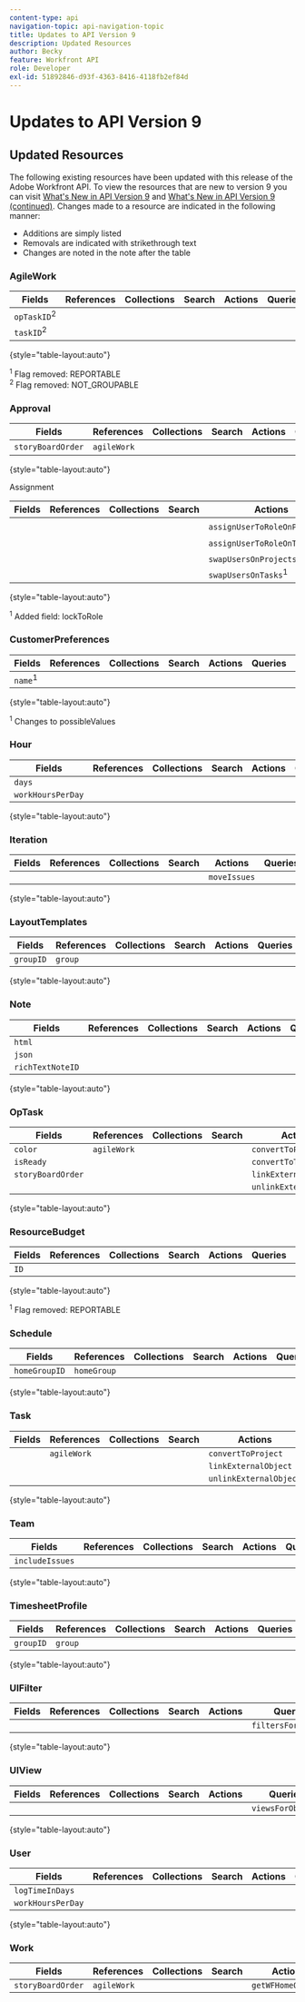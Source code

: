 ```yaml
---
content-type: api
navigation-topic: api-navigation-topic
title: Updates to API Version 9
description: Updated Resources
author: Becky
feature: Workfront API
role: Developer
exl-id: 51892846-d93f-4363-8416-4118fb2ef84d
---
```

# Updates to API Version 9

## Updated Resources

The following existing resources have been updated with this release of the Adobe Workfront API. To view the resources that are new to version 9 you can visit [What's New in API Version 9](../../wf-api/api/new-api-version-9.md) and [What's New in API Version 9 (continued)](../../wf-api/api/new-api-version-9-continue.md). Changes made to a resource are indicated in the following manner:

* Additions are simply listed
* Removals are indicated with strikethrough text
* Changes are noted in the note after the table

### AgileWork

| Fields |References |Collections |Search |Actions |Queries |Operations |
|---|---|---|---|---|---|---|
| `opTaskID`<sup>2</sup> |  |   |  |   |   |  |
| `taskID`<sup>2</sup>  |   |   |  |  |  |  |

{style="table-layout:auto"}

<sup>1</sup> Flag removed: REPORTABLE   
<sup>2</sup> Flag removed: NOT_GROUPABLE

### Approval

| Fields |References |Collections |Search |Actions |Queries |Operations |
|---|---|---|---|---|---|---|
| `storyBoardOrder`  | `agileWork`  |&nbsp; |&nbsp; |&nbsp; |&nbsp; |&nbsp; |

{style="table-layout:auto"}

Assignment

| Fields |References |Collections |Search |Actions |Queries |Operations |
|---|---|---|---|---|---|---|
| |   |  |  | `assignUserToRoleOnProjects`<sup>1</sup> |   |   |
|   |   |   |   | `assignUserToRoleOnTasks`<sup>1</sup>  |   |   |
|   |   |   |   | `swapUsersOnProjects`<sup>1</sup>  |   |   |
|   |   |   |   | `swapUsersOnTasks`<sup>1</sup>  |   |   |

{style="table-layout:auto"}

<sup>1</sup> Added field: lockToRole

### CustomerPreferences

| Fields |References |Collections |Search |Actions |Queries |Operations |
|---|---|---|---|---|---|---|
| `name`<sup>1</sup>  |&nbsp; |&nbsp; |&nbsp; |&nbsp; |&nbsp; |&nbsp; |

{style="table-layout:auto"}

<sup>1</sup> Changes to possibleValues

### Hour

| Fields |References |Collections |Search |Actions |Queries |Operations |
|---|---|---|---|---|---|---|
| `days`  |   |   |   |   |   |   |
| `workHoursPerDay`  |   |   |   |   |   |   |

{style="table-layout:auto"}

### Iteration

| Fields |References |Collections |Search |Actions |Queries |Operations |
|---|---|---|---|---|---|---|
|   |   |   |   | `moveIssues`  |   |   |

{style="table-layout:auto"}

### LayoutTemplates

| Fields |References |Collections |Search |Actions |Queries |Operations |
|---|---|---|---|---|---|---|
| `groupID`  | `group`  |   |   |   |   |   |

{style="table-layout:auto"}

### Note

| Fields |References |Collections |Search |Actions |Queries |Operations |
|---|---|---|---|---|---|---|
| `html`  |   |   |   |   |   |   |
| `json`  |   |   |   |   |   |   |
| `richTextNoteID`  |   |   |   |   |   |   |

{style="table-layout:auto"}

### OpTask

| Fields |References |Collections |Search |Actions |Queries |Operations |
|---|---|---|---|---|---|---|
| `color`  | `agileWork`  |   |   | `convertToProject`  |   |   |
| `isReady`  |   |   |   | `convertToTask`  |   |   |
| `storyBoardOrder`  |   |   |   | `linkExternalObject`  |   |   |
|   |   |   |   | `unlinkExternalObject`  |   |   |

{style="table-layout:auto"}

### ResourceBudget

| Fields |References |Collections |Search |Actions |Queries |Operations |
|---|---|---|---|---|---|---|
| `ID`  |   |   |   |   |   |   |

{style="table-layout:auto"}

<sup>1</sup> Flag removed: REPORTABLE

### Schedule

| Fields |References |Collections |Search |Actions |Queries |Operations |
|---|---|---|---|---|---|---|
| `homeGroupID`  | `homeGroup`  |   |   |   |   |   |

{style="table-layout:auto"}

### Task

| Fields |References |Collections |Search |Actions |Queries |Operations |
|---|---|---|---|---|---|---|
|   | `agileWork`  |   |   | `convertToProject`  |   |   |
|   |   |   |   | `linkExternalObject`  |   |   |
|   |   |   |   | `unlinkExternalObject`  |   |   |

{style="table-layout:auto"}

### Team

| Fields |References |Collections |Search |Actions |Queries |Operations |
|---|---|---|---|---|---|---|
| `includeIssues`  |   |   |   |   |   |   |

{style="table-layout:auto"}

### TimesheetProfile

| Fields |References |Collections |Search |Actions |Queries |Operations |
|---|---|---|---|---|---|---|
| `groupID`  | `group`  |   |   |   |   |   |

{style="table-layout:auto"}

### UIFilter

| Fields |References |Collections |Search |Actions |Queries |Operations |
|---|---|---|---|---|---|---|
|   |   |   |   |   | `filtersForObjCode`  |   |

{style="table-layout:auto"}

### UIView

| Fields |References |Collections |Search |Actions |Queries |Operations |
|---|---|---|---|---|---|---|
|   |   |   |   |   | `viewsForObjCode`  |   |

{style="table-layout:auto"}

### User

| Fields |References |Collections |Search |Actions |Queries |Operations |
|---|---|---|---|---|---|---|
| `logTimeInDays`  |   |   |   |   |   |   |
| `workHoursPerDay`  |   |   |   |   |   |   |

{style="table-layout:auto"}

### Work

| Fields |References |Collections |Search |Actions |Queries |Operations |
|---|---|---|---|---|---|---|
| `storyBoardOrder`  |  `agileWork`  |   |   | `getWFHomeObjects`  |   |   |
